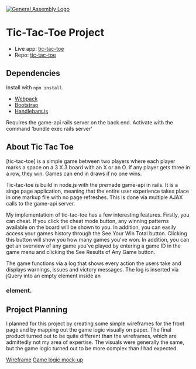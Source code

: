[![General Assembly Logo](https://camo.githubusercontent.com/1a91b05b8f4d44b5bbfb83abac2b0996d8e26c92/687474703a2f2f692e696d6775722e636f6d2f6b6538555354712e706e67)](https://generalassemb.ly/education/web-development-immersive)

# Tic-Tac-Toe Project

 - Live app: [tic-tac-toe](https://jscohen.github.io/tic-tac-toe/)
 - Repo: [tic-tac-toe](https://github.com/jscohen/tic-tac-toe)

## Dependencies

Install with `npm install`.

-   [Webpack](https://webpack.github.io)
-   [Bootstrap](http://getbootstrap.com)
-   [Handlebars.js](http://handlebarsjs.com)

Requires the game-api rails server on the back end.
Activate with the command 'bundle exec rails server'

## About Tic Tac Toe

[tic-tac-toe] is a simple game between two players where each player marks a space on a 3 X 3 board with an X or an O.  If any player gets three in a row, they win.  Games can end in draws if no one wins.

Tic-tac-toe is build in node.js with the premade game-api in rails.  It is a singe page application, meaning that the entire user experience takes place in one markup file with no page refreshes.  This is done via multiple AJAX calls to the game-api server.

My implementatiom of tic-tac-toe has a few interesting features.  Firstly, you can cheat.  If you click the cheat mode button, any winning patterns available on the board will be shown to you.  In addition, you can easily access your games history through the See Your Win Total button.  Clicking this button will show you how many games you've won.  In addition, you can get an overview of any game you've played by entering a game ID in the game menu and clicking the See Results of Any Game button.

The game functions via a log that shows every action the users take and displays warnings, issues and victory messages.  The log is inserted via jQuery into an empty <span> element inside an <h3> element.

## Project Planning

I planned for this project by creating some simple wireframes for the front page and by mapping out the game logic visually on paper.  The final product turned out to be quite different than the wireframes, which are admittedly not my area of expertise.  The visuals were generally the same, but the game logic turned out to be more complex than I had expected.

[Wireframe](http://i.imgur.com/vfEc5af.jpg)
[Game logic mock-up](http://i.imgur.com/NGiAYz8.jpg)
